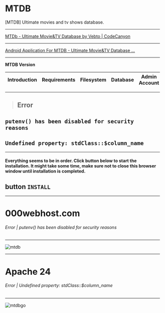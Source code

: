 # MTDB
[MTDB] Ultimate movies and tv shows database.



***
[MTDb - Ultimate Movie&TV Database by Vebto | CodeCanyon](https://codecanyon.net/item/mtdb-ultimate-movietv-database/6447206)
***
[Android Application For MTDB - Ultimate Movie&TV Database ...](https://codecanyon.net/item/android-application-for-mtdb-ultimate-movietv-database/23581291)



***
<!--**2019 June 19 -**--> 
**MTDB Version** <!--**3.1.4**-->

|  Introduction |  Requirements | Filesystem | Database  |     Admin Account | Install |  
|-----|----|----|----|---|----|
---
> ## Error 
## **`putenv() has been disabled for security reasons`**
## **`Undefined property: stdClass::$column_name`**
---

#### Everything seems to be in order. Click button below to start the installation. It might take some time, make sure not to close this browser window until installation is completed.

## **button** **```INSTALL```**
***
# 000webhost.com <!--(https://6.top4top.net/p_1343g5zkh1.png)-->
###### Error | putenv() has been disabled for security reasons
***
![mtdb](https://6.top4top.net/p_1343g5zkh1.png)
***
# Apache 24 <!--(https://4.top4top.net/p_1343gg8fj1.png)-->
###### Error | Undefined property: stdClass::$column_name
***
![mtdbgo](https://user-images.githubusercontent.com/12082147/64344549-f587e200-cfee-11e9-9d65-e3113b40f838.png)


